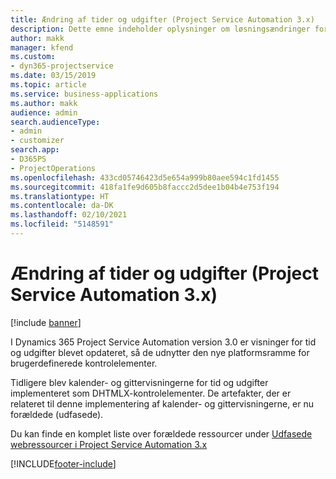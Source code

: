 ```yaml
---
title: Ændring af tider og udgifter (Project Service Automation 3.x)
description: Dette emne indeholder oplysninger om løsningsændringer for tid og udgifter.
author: makk
manager: kfend
ms.custom:
- dyn365-projectservice
ms.date: 03/15/2019
ms.topic: article
ms.service: business-applications
ms.author: makk
audience: admin
search.audienceType:
- admin
- customizer
search.app:
- D365PS
- ProjectOperations
ms.openlocfilehash: 433cd05746423d5e654a999b80aee594c1fd1455
ms.sourcegitcommit: 418fa1fe9d605b8faccc2d5dee1b04b4e753f194
ms.translationtype: HT
ms.contentlocale: da-DK
ms.lasthandoff: 02/10/2021
ms.locfileid: "5148591"
---
```

# <a name="time-and-expense-changes-project-service-automation-3x"></a>Ændring af tider og udgifter (Project Service Automation 3.x)

[!include [banner](../../includes/psa-now-project-operations.md)]

I Dynamics 365 Project Service Automation version 3.0 er visninger for tid og udgifter blevet opdateret, så de udnytter den nye platformsramme for brugerdefinerede kontrolelementer.

Tidligere blev kalender- og gittervisningerne for tid og udgifter implementeret som DHTMLX-kontrolelementer. De artefakter, der er relateret til denne implementering af kalender- og gittervisningerne, er nu forældede (udfasede).

Du kan finde en komplet liste over forældede ressourcer under [Udfasede webressourcer i Project Service Automation 3.x](web-resources-deprecated-v3.x.md)


[!INCLUDE[footer-include](../../includes/footer-banner.md)]